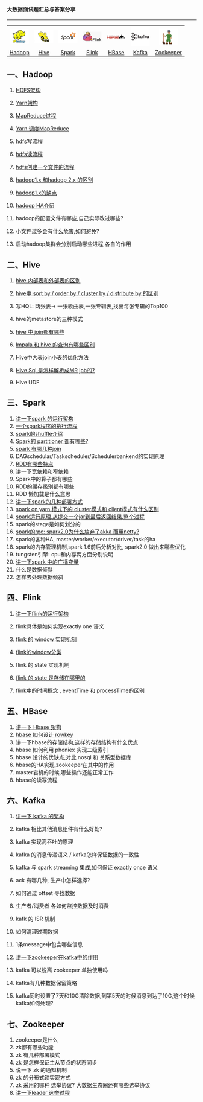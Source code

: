 #### 大数据面试题汇总与答案分享

------

<table>
    <tr>
     <th><img width="50px" src="./pictures/hadoop.jpg"></th>
     <th><img width="50px" src="./pictures/hive.jpg"></th>
     <th><img width="50px" src="./pictures/spark.jpg"></th>
     <th><img width="50px" src="./pictures/flink.png"></th>
     <th><img width="50px" src="./pictures/hbase.png"></th>
     <th><img width="50px" src="./pictures/kafka.png"></th>
     <th><img width="50px" src="./pictures/zookeeper.jpg"></th>
    </tr>
<tr>
  <td align="center"><a href="#一hadoop">Hadoop</a></td>
  <td align="center"><a href="#二hive">Hive</a></td>
  <td align="center"><a href="#三spark">Spark</a></td>
  <td align="center"><a href="#四flink">Flink</a></td>
  <td align="center"><a href="#五hbase">HBase</a></td>
  <td align="center"><a href="#六kafka">Kafka</a></td>
  <td align="center"><a href="#七zookeeper">Zookeeper</a></td>
</tr>
    </table>


## 一、Hadoop

1. [HDFS架构](./docs/HDFS架构.md)

2. [Yarn架构](./docs/Yarn架构.md)

3. [MapReduce过程](./docs/MapReduce过程.md)

4. [Yarn 调度MapReduce](./docs/Yarn调度MapReduce.md)

5. [hdfs写流程](./docs/hdfs写流程.md)

6. [hdfs读流程](./docs/hdfs读流程.md)

7. [hdfs创建一个文件的流程](./docs/hdfs创建一个文件的流程.md)

8. [hadoop1.x 和hadoop 2.x 的区别](./docs/hadoop1.x和hadoop2.x的区别.md)

9. [hadoop1.x的缺点](./docs/hadoop1.x的缺点.md)

10. [hadoop HA介绍](./docs/hadoopHA介绍.md)

11. hadoop的配置文件有哪些,自己实际改过哪些?

12. 小文件过多会有什么危害,如何避免?

13. 启动hadoop集群会分别启动哪些进程,各自的作用

    

## 二、Hive

1. [hive 内部表和外部表的区别](./docs/hive内部表和外部表的区别.md)

2. [hive中 sort by / order by / cluster by / distribute by 的区别](./docs/hive四种排序方式的区别.md)

3. 写HQL: 两张表-> 一张歌曲表,一张专辑表,找出每张专辑的Top100

4. hive的metastore的三种模式

5. [hive 中 join都有哪些](./docs/hive中join都有哪些.md)

6. [Impala 和 hive 的查询有哪些区别](./docs/Impala和hive的查询有哪些区别.md)

7. Hive中大表join小表的优化方法

8. [Hive Sql 是怎样解析成MR job的?](./docs/HiveToMR.md)

9. Hive UDF

   

## 三、Spark

1. [讲一下spark 的运行架构](./docs/讲一下spark的运行架构.md)
2. [一个spark程序的执行流程](./docs/一个spark程序的执行流程.md)
3. [spark的shuffle介绍](./docs/spark的shuffle介绍.md)
4. [Spark的 partitioner 都有哪些?](./docs/Spark的partitioner都有哪些.md)
5. [spark 有哪几种join](./docs/spark有哪几种join.md)
6. DAGschedular/Taskscheduler/Schedulerbankend的实现原理
7. [RDD有哪些特点](./docs/RDD有哪些特点.md)
8. 讲一下宽依赖和窄依赖
9. Spark中的算子都有哪些
10. RDD的缓存级别都有哪些
11. RDD 懒加载是什么意思
12. [讲一下spark的几种部署方式](./docs/讲一下spark的几种部署方式.md)
13. [spark on yarn 模式下的 cluster模式和 client模式有什么区别](./docs/spark中cluster模式和client模式有什么区别.md)
14. [spark运行原理,从提交一个jar到最后返回结果,整个过程](./docs/spark从提交一个jar到最后返回结果.md)
15. spark的stage是如何划分的
16. [spark的rpc: spark2.0为什么放弃了akka 而用netty?](./docs/spark2.0为什么放弃了akka而用netty.md)
17. spark的各种HA,  master/worker/executor/driver/task的ha
18. spark的内存管理机制,spark 1.6前后分析对比, spark2.0 做出来哪些优化
19. tungsten引擎: cpu和内存两方面分别说明
20. [讲一下spark 中的广播变量](./docs/spark中的广播变量.md)
21. 什么是数据倾斜
22. 怎样去处理数据倾斜

## 四、Flink

1. [讲一下flink的运行架构](./docs/讲一下flink的运行架构.md)

2. flink具体是如何实现exactly one 语义

3. [flink 的 window 实现机制](./docs/flink的window实现机制.md)

4. [flink的window分类](./docs/flink的window分类.md)

5. flink 的 state 实现机制

6. [flink 的 state 是存储在哪里的](./docs/flink的state是存储在哪里的.md)

7. flink中的时间概念 , eventTime 和 processTime的区别

   

## 五、HBase

1. [讲一下 Hbase 架构](./docs/讲一下Hbase架构.md)
2. [hbase 如何设计 rowkey](./docs/hbase如何设计rowkey.md)
3. 讲一下hbase的存储结构,这样的存储结构有什么优点
4. hbase 如何利用 phoniex 实现二级索引
5. hbase 设计的优缺点,对比 nosql 和 关系型数据库
6. hbase的HA实现,zookeeper在其中的作用
7. master宕机的时候,哪些操作还能正常工作
8. hbase的读写流程

## 六、Kafka

1. [讲一下 kafka 的架构](./docs/讲一下kafka的架构.md)

2. kafka 相比其他消息组件有什么好处?

3. kafka 实现高吞吐的原理

4. kafka 的消息传递语义 / kafka怎样保证数据的一致性

5. kafka 与 spark streaming 集成,如何保证 exactly once 语义

6. ack 有哪几种, 生产中怎样选择?

7. 如何通过 offset 寻找数据

8. 生产者/消费者 各如何监控数据及时消费

9. kafk 的 ISR 机制

10. 如何清理过期数据

11. 1条message中包含哪些信息

12. [讲一下zookeeper在kafka中的作用](./docs/讲一下zookeeper在kafka中的作用.md)

13. kafka 可以脱离 zookeeper 单独使用吗

14. kafka有几种数据保留策略

15. kafka同时设置了7天和10G清除数据,到第5天的时候消息到达了10G,这个时候kafka如何处理?

    

## 七、Zookeeper

1. zookeeper是什么
2. zk都有哪些功能
3. zk 有几种部署模式
4. zk 是怎样保证主从节点的状态同步
5. 说一下 zk 的通知机制
6. zk 的分布式锁实现方式
7. zk 采用的哪种 选举协议? 大数据生态圈还有哪些选举协议
8. [讲一下leader 选举过程](./docs/讲一下leader选举过程.md)

